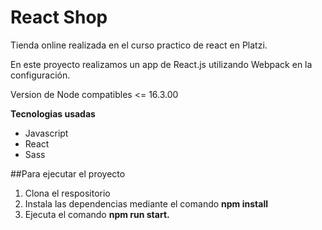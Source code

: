 # React Shop 

Tienda online realizada en el curso practico de react en Platzi.

En este proyecto realizamos un app de React.js utilizando Webpack en la configuración.

Version de Node compatibles  <= 16.3.00

**Tecnologias usadas**
- Javascript
- React
- Sass


##Para ejecutar  el proyecto
1. Clona el respositorio
2. Instala las dependencias mediante el comando  **npm install**
3. Ejecuta el comando **npm run start.**
